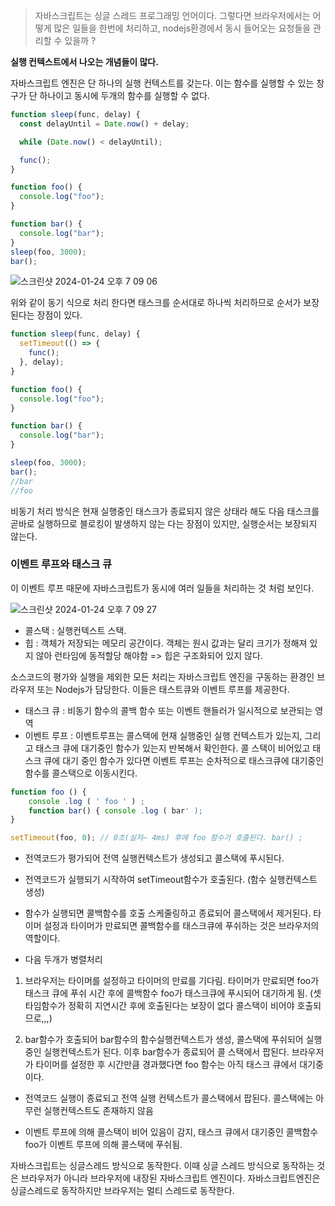 > 자바스크립트는 싱글 스레드 프로그래밍 언어이다.
> 그렇다면 브라우저에서는 어떻게 많은 일들을 한번에 처리하고, nodejs환경에서 동시 들어오는 요청들을 관리할 수 있을까 ?

**실행 컨텍스트에서 나오는 개념들이 많다.**

자바스크립트 엔진은 단 하나의 실행 컨텍스트를 갖는다. 이는 함수를 실행할 수 있는 창구가 단 하나이고 동시에 두개의 함수를 실행할 수 없다.

```js
function sleep(func, delay) {
  const delayUntil = Date.now() + delay;

  while (Date.now() < delayUntil);

  func();
}

function foo() {
  console.log("foo");
}

function bar() {
  console.log("bar");
}
sleep(foo, 3000);
bar();
```

![스크린샷 2024-01-24 오후 7 09 06](https://github.com/HolyWatter/js-lovedive/assets/98324846/62254f85-3f04-4924-96f3-e2d52948ba05)

위와 같이 동기 식으로 처리 한다면 태스크를 순서대로 하나씩 처리하므로 순서가 보장된다는 장점이 있다.

```js
function sleep(func, delay) {
  setTimeout(() => {
    func();
  }, delay);
}

function foo() {
  console.log("foo");
}

function bar() {
  console.log("bar");
}

sleep(foo, 3000);
bar();
//bar
//foo
```

비동기 처리 방식은 현재 실행중인 태스크가 종료되지 않은 상태라 해도 다음 태스크를 곧바로 실행하므로 블로킹이 발생하지 않는 다는 장점이 있지만, 실행순서는 보장되지 않는다.

### 이벤트 루프와 태스크 큐

이 이벤트 루프 때문에 자바스크립트가 동시에 여러 일들을 처리하는 것 처럼 보인다.

![스크린샷 2024-01-24 오후 7 09 27](https://github.com/HolyWatter/js-lovedive/assets/98324846/1a4cfe99-10bd-40a8-8f0e-734d411ad919)


- 콜스택 : 실행컨텍스트 스택.
- 힙 : 객체가 저장되는 메모리 공간이다. 객체는 원시 값과는 달리 크기가 정해져 있지 않아 런타임에 동적할당 해야함 => 힙은 구조화되어 있지 않다.

소스코드의 평가와 실행을 제외한 모든 처리는 자바스크립트 엔진을 구동하는 환경인 브라우저 또는 Nodejs가 담당한다.
이들은 태스트큐와 이벤트 루프를 제공한다.

- 태스크 큐 : 비동기 함수의 콜백 함수 또는 이벤트 핸들러가 일시적으로 보관되는 영역
- 이벤트 루프 : 이벤트루프는 콜스택에 현재 실행중인 실행 컨텍스트가 있는지, 그리고 태스크 큐에 대기중인 함수가 있는지 반복해서 확인한다. 콜 스택이 비어있고 태스크 큐에 대기 중인 함수가 있다면 이벤트 루프는 순차적으로 태스크큐에 대기중인 함수를 콜스택으로 이동시킨다.

```js
function foo () {
	console .log ( ' foo ' ) ;
	function bar() { console .log ( bar' );
}

setTimeout(foo, 0); // 0초(실저~ 4ms) 후에 foo 함수가 호출된다. bar() ;

```

- 전역코드가 평가되어 전역 실행컨텍스트가 생성되고 콜스택에 푸시된다.

- 전역코드가 실행되기 시작하여 setTimeout함수가 호출된다. (함수 실행컨텍스트 생성)

- 함수가 실행되면 콜백함수를 호출 스케줄링하고 종료되어 콜스택에서 제거된다. 타이머 설정과 타이머가 만료되면 콜백함수를 태스크큐에 푸쉬하는 것은 브라우저의 역할이다.

- 다음 두개가 병렬처리

1. 브라우저는 타이머를 설정하고 타이머의 만료를 기다림. 타이머가 만료되면 foo가 태스크 큐에 푸쉬 시간 후에 콜백함수 foo가 태스크큐에 푸시되어 대기하게 됨. (셋타임함수가 정확히 지연시간 후에 호출된다는 보장이 없다 콜스택이 비어야 호출되므로,,,)

2. bar함수가 호출되어 bar함수의 함수실행컨텍스트가 생성, 콜스택에 푸쉬되어 실행중인 실행컨텍스트가 된다. 이후 bar함수가 종료되어 콜 스택에서 팝된다. 브라우저가 타이머를 설정한 후 시간만큼 경과했다면 foo 함수는 아직 태스크 큐에서 대기중이다.

- 전역코드 실행이 종료되고 전역 실행 컨텍스트가 콜스택에서 팝된다. 콜스택에는 아무런 실행컨텍스트도 존재하지 않음

- 이벤트 루프에 의해 콜스택이 비어 있음이 감지, 태스크 큐에서 대기중인 콜백함수 foo가 이벤트 루프에 의해 콜스택에 푸쉬됨.

자바스크립트는 싱글스레드 방식으로 동작한다. 이때 싱글 스레드 방식으로 동작하는 것은 브라우저가 아니라 브라우저에 내장된 자바스크립트 엔진이다.
자바스크립트엔진은 싱글스레드로 동작하지만 브라우저는 멀티 스레드로 동작한다.
